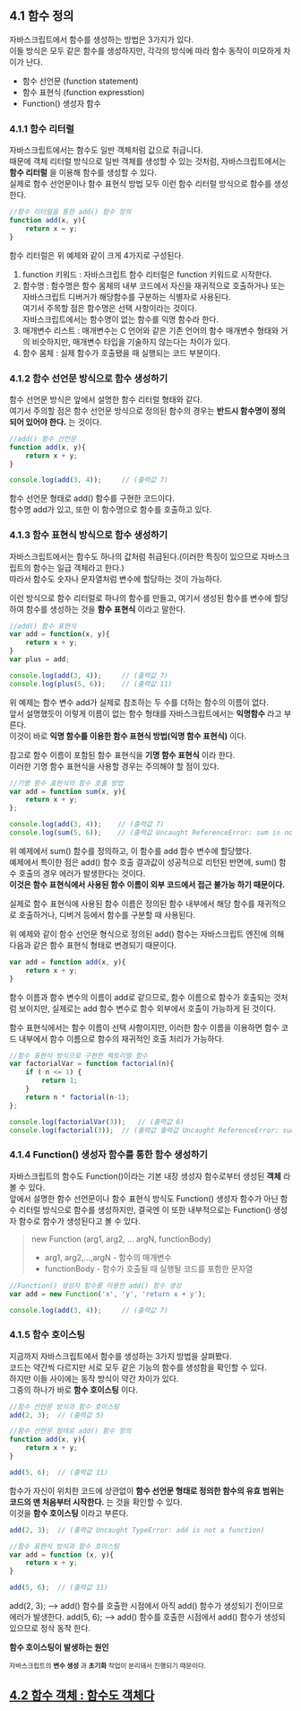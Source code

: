 ## 4.1 함수 정의
자바스크립트에서 함수를 생성하는 방법은 3가지가 있다.  
이들 방식은 모두 같은 함수를 생성하지만, 각각의 방식에 따라 함수 동작이 미모하게 차이가 난다.
- 함수 선언문 (function statement)
- 함수 표현식 (function expresstion)
- Function() 생성자 함수


### 4.1.1 함수 리터럴
자바스크립트에서는 함수도 일반 객체처럼 값으로 취급니다.  
때문에 객체 리터럴 방식으로 일반 객체를 생성할 수 있는 것처럼, 자바스크립트에서는 **함수 리터럴** 을 이용해 함수를 생성할 수 있다.  
실제로 함수 선언문이나 함수 표현식 방법 모두 이런 함수 리터럴 방식으로 함수를 생성한다.
```js
//함수 리터럴을 통한 add() 함수 정의
function add(x, y){
    return x = y;
}
```
함수 리터럴은 위 예제와 같이 크게 4가지로 구성된다.
1. function 키워드 : 자바스크립트 함수 리터럴은 function 키워드로 시작한다.
2. 함수명 : 함수명은 함수 몸체의 내부 코드에서 자신을 재귀적으로 호출하거나 또는 자바스크립트 디버거가 해당함수를 구분하는 식별자로 사용된다.  
여기서 주목할 점은 함수명은 선택 사항이라는 것이다.  
자바스크립트에서는 함수명이 없는 함수를 익명 함수라 한다.
3. 매개변수 리스트 : 매개변수는 C 언어와 같은 기존 언어의 함수 매개변수 형태와 거의 비슷하지만, 매개변수 타입을 기술하지 않는다는 차이가 있다.
4. 함수 몸체 : 실제 함수가 호출됐을 때 실행되는 코드 부분이다.

### 4.1.2  함수 선언문 방식으로 함수 생성하기
함수 선언문 방식은 앞에서 설명한 함수 리터럴 형태와 같다.  
여기서 주의할 점은 함수 선언문 방식으로 정의된 함수의 경우는 **반드시 함수명이 정의되어 있어야 한다.** 는 것이다.
```js
//add() 함수 선언문
function add(x, y){
    return x + y;
}

console.log(add(3, 4));     // (출력값 7)
```
함수 선언문 형태로 add() 함수를 구현한 코드이다.  
함수명 add가 있고, 또한 이 함수명으로 함수를 호출하고 있다.

### 4.1.3 함수 표현식 방식으로 함수 생성하기
자바스크립트에서는 함수도 하나의 값처럼 취급된다.(이러한 특징이 있으므로 자바스크립트의 함수는 일급 객체라고 한다.)  
따라서 함수도 숫자나 문자열처럼 변수에 할당하는 것이 가능하다.  

이런 방식으로 함수 리터럴로 하나의 함수를 만들고, 여기서 생성된 함수를 변수에 할당하여 함수를 생성하는 것을 **함수 표현식** 이라고 말한다.

```js
//add() 함수 표현식
var add = function(x, y){
    return x + y;
}
var plus = add;

console.log(add(3, 4));     // (출력값 7)
console.log(plus(5, 6));    // (출력값 11)
```
위 예제는 함수 변수 add가 실제로 참조하는 두 수를 더하는 함수의 이름이 없다.  
앞서 설명했듯이 이렇게 이름이 없는 함수 형태를 자바스크립트에서는 **익명함수** 라고 부른다.  
이것이 바로 **익명 함수를 이용한 함수 표현식 방법(익명 함수 표현식)** 이다.  

참고로 함수 이름이 포함된 함수 표현식을 **기명 함수 표현식** 이라 한다.  
이러한 기명 함수 표현식을 사용할 경우는 주의해야 할 점이 있다.

```js
//기명 함수 표현식의 함수 호출 방법
var add = function sum(x, y){
    return x + y;
};

console.log(add(3, 4));    // (출력값 7)
console.log(sum(5, 6));    // (출력값 Uncaught ReferenceError: sum is not defined 에러 발생)
```
위 예제에서 sum() 함수를 정의하고, 이 함수를 add 함수 변수에 할당했다.  
예제에서 특이한 점은 add() 함수 호출 결과값이 성공적으로 리턴된 반면에, sum() 함수 호출의 경우 에러가 발생한다는 것이다.  
**이것은 함수 표현식에서 사용된 함수 이름이 외부 코드에서 접근 불가능 하기 때문이다.**  

실제로 함수 표현식에 사용된 함수 이름은 정의된 함수 내부에서 해당 함수를 재귀적으로 호출하거나, 디버거 등에서 함수를 구분할 때 사용된다.  

위 예제와 같이 함수 선언문 형식으로 정의된 add() 함수는 자바스크립트 엔진에 의해 다음과 같은 함수 표현식 형태로 변경되기 때문이다.
```js
var add = function add(x, y){
    return x + y;
}
```
함수 이름과 함수 변수의 이름이 add로 같으므로, 함수 이름으로 함수가 호출되는 것처럼 보이지만, 실제로는 add 함수 변수로 함수 외부에서 호출이 가능하게 된 것이다.  

함수 표현식에서는 함수 이름이 선택 사항이지만, 이러한 함수 이름을 이용하면 함수 코드 내부에서 함수 이름으로 함수의 재귀적인 호출 처리가 가능하다.
```js
//함수 표현식 방식으로 구현한 팩토리얼 함수
var factorialVar = function factorial(n){
    if ( n <= 1) {
        return 1;
    }
    return n * factorial(n-1);
};

console.log(factorialVar(3));   // (출력값 6)
console.log(factorial(3));  // (출력값 출력값 Uncaught ReferenceError: sum is not defined 에러 발생)
```

### 4.1.4 Function() 생성자 함수를 통한 함수 생성하기
자바스크립트의 함수도 Function()이라는 기본 내장 생성자 함수로부터 생성된 **객체** 라 볼 수 있다.  
앞에서 설명한 함수 선언문이나 함수 표현식 방식도 Function() 생성자 함수가 아닌 함수 리터럴 방식으로 함수를 생성하지만, 결국엔 이 또한 내부적으로는 Function() 생성자 함수로 함수가 생성된다고 볼 수 있다.

>new Function (arg1, arg2, ... argN, functionBody)
>- arg1, arg2,...,argN - 함수의 매개변수
>- functionBody - 함수가 호출될 때 실행될 코드를 포함한 문자열

```js
//Function() 생성자 함수를 이용한 add() 함수 생성
var add = new Function('x', 'y', 'return x + y');

console.log(add(3, 4));     // (출력값 7)
```

### 4.1.5 함수 호이스팅
지금까지 자바스크립트에서 함수를 생성하는 3가지 방법을 살펴봤다.  
코드는 약간씩 다르지만 서로 모두 같은 기능의 함수를 생성함을 확인할 수 있다.  
하지만 이들 사이에는 동작 방식이 약간 차이가 있다.  
그중의 하나가 바로 **함수 호이스팅** 이다.

```js
//함수 선언문 방식과 함수 호이스팅
add(2, 3);  // (출력값 5)

//함수 선언문 형태로 add() 함수 정의
function add(x, y){
    return x + y;
}

add(5, 6);  // (출력값 11)
```
함수가 자신이 위치한 코드에 상관없이 **함수 선언문 형태로 정의한 함수의 유효 범위는 코드의 맨 처음부터 시작한다.** 는 것을 확인할 수 있다.  
이것을 **함수 호이스팅** 이라고 부른다.

```js
add(2, 3);  // (출력값 Uncaught TypeError: add is not a function)

//함수 표현식 방식과 함수 호이스팅
var add = function (x, y){
    return x + y;
}

add(5, 6);  // (출력값 11)
```
add(2, 3); --> add() 함수를 호출한 시점에서 아직 add() 함수가 생성되기 전이므로 에러가 발생한다.
add(5, 6); --> add() 함수를 호출한 시점에서 add() 함수가 생성되 있으므로 정삭 동작 한다.

**함수 호이스팅이 발생하는 원인**

<small>자바스크립트의 **변수 생성** 과 **초기화** 작업이 분리돼서 진행되기 때문이다.</small>

## [4.2 함수 객체 : 함수도 객체다](./chapter04-02.md)
